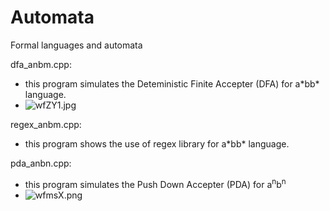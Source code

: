 # Automata
Formal languages and automata

dfa_anbm.cpp: <ul>
  <li> this program simulates the Deteministic Finite Accepter (DFA) for a*bb* language.</li>
  <li><img src="https://imgtr.ee/images/2023/05/28/wfZY1.jpg" alt="wfZY1.jpg" border="0" /></li>
  </ul>
  regex_anbm.cpp: <ul>
  <li> this program shows the use of regex library for a*bb* language.</li>
  </ul>
  pda_anbn.cpp:
  <ul>
  <li>this program simulates the Push Down Accepter (PDA) for a<sup>n</sup>b<sup>n</sup language.</li>
    <li><img src="https://imgtr.ee/images/2023/05/28/wfmsX.png" alt="wfmsX.png" border="0" /></li>
  </ul
    
